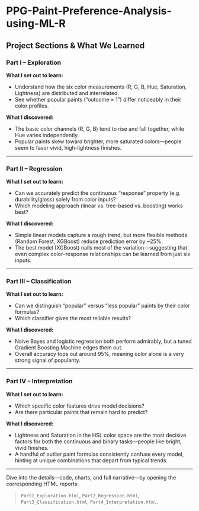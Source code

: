 # PPG-Paint-Preference-Analysis-using-ML-R

## Project Sections & What We Learned

### Part I – Exploration  
**What I set out to learn:**  
- Understand how the six color measurements (R, G, B, Hue, Saturation, Lightness) are distributed and interrelated.  
- See whether popular paints (“outcome = 1”) differ noticeably in their color profiles.  

**What I discovered:**  
- The basic color channels (R, G, B) tend to rise and fall together, while Hue varies independently.  
- Popular paints skew toward brighter, more saturated colors—people seem to favor vivid, high-lightness finishes.

---

### Part II – Regression  
**What I set out to learn:**  
- Can we accurately predict the continuous “response” property (e.g. durability/gloss) solely from color inputs?  
- Which modeling approach (linear vs. tree-based vs. boosting) works best?  

**What I discovered:**  
- Simple linear models capture a rough trend, but more flexible methods (Random Forest, XGBoost) reduce prediction error by ~25%.  
- The best model (XGBoost) nails most of the variation—suggesting that even complex color–response relationships can be learned from just six inputs.

---

### Part III – Classification  
**What I set out to learn:**  
- Can we distinguish “popular” versus “less popular” paints by their color formulas?  
- Which classifier gives the most reliable results?  

**What I discovered:**  
- Naive Bayes and logistic regression both perform admirably, but a tuned Gradient Boosting Machine edges them out.  
- Overall accuracy tops out around 95%, meaning color alone is a very strong signal of popularity.

---

### Part IV – Interpretation  
**What I set out to learn:**  
- Which specific color features drive model decisions?  
- Are there particular paints that remain hard to predict?  

**What I discovered:**  
- Lightness and Saturation in the HSL color space are the most decisive factors for both the continuous and binary tasks—people like bright, vivid finishes.  
- A handful of outlier paint formulas consistently confuse every model, hinting at unique combinations that depart from typical trends.

---

Dive into the details—code, charts, and full narrative—by opening the corresponding HTML reports:  
> `Part1_Exploration.html`, `Part2_Regression.html`, `Part3_Classification.html`, `Part4_Interpretation.html`.  
